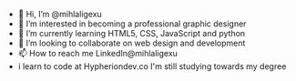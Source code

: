 - 👋 Hi, I’m @mihlaligexu
- 👀 I’m interested in becoming a professional graphic designer
- 🌱 I’m currently learning HTML5, CSS, JavaScript and python 
- 💞️ I’m looking to collaborate on web design and development 
- 📫 How to reach me LinkedIn@mihlaligexu 
- i learn to code at Hypheriondev.co I'm still studying towards my degree 
<!---
mihlaligexu/mihlaligexu is a ✨ special ✨ repository because its `README.md` (this file) appears on your GitHub profile.
You can click the Preview link to take a look at your changes.
--->
